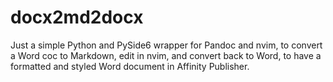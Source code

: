 # docx2md2docx
Just a simple Python and PySide6 wrapper for Pandoc and nvim, to convert a Word coc to Markdown, edit in nvim, and convert back to Word, to have a formatted and styled Word document in Affinity Publisher.
